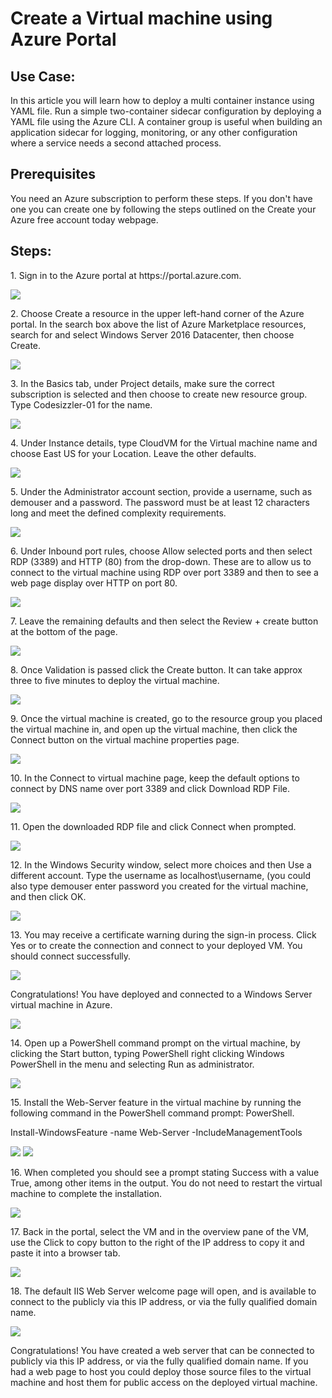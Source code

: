 <h1>Create a Virtual machine using Azure Portal </h1>

<h2>Use Case: </h2>
<p>In this article you will learn how to deploy a multi container instance using YAML file. Run a simple two-container sidecar configuration by deploying a YAML file using the Azure CLI. A container group is useful when building an application sidecar for logging, monitoring, or any other configuration where a service needs a second attached process.</p>

<h2>Prerequisites</h2>
<p>You need an Azure subscription to perform these steps. If you don't have one you can create one by following the steps outlined on the Create your Azure free account today webpage.</p>

<h2>Steps:</h2>
<p>1. Sign in to the Azure portal at https://portal.azure.com. </p>
<img src="https://codesizzlergit.blob.core.windows.net/az203-001/1.png"/>
<p>2. Choose Create a resource in the upper left-hand corner of the Azure portal. In the search box above the list of Azure Marketplace resources, search for and select Windows Server 2016 Datacenter, then choose Create. </p>
<img src="https://codesizzlergit.blob.core.windows.net/az203-001/2.png"/>
<p>3. In the Basics tab, under Project details, make sure the correct subscription is selected and then choose to create new resource group. Type Codesizzler-01 for the name.</p>
<img src="https://codesizzlergit.blob.core.windows.net/az203-001/3.png"/>
<p>4. Under Instance details, type CloudVM for the Virtual machine name and choose East US for your Location. Leave the other defaults.</p>
<img src="https://codesizzlergit.blob.core.windows.net/az203-001/4.png"/>
<p>5. Under the Administrator account section, provide a username, such as demouser and a password. The password must be at least 12 characters long and meet the defined complexity requirements.</p>
<img src="https://codesizzlergit.blob.core.windows.net/az203-001/5.png"/>
<p>6. Under Inbound port rules, choose Allow selected ports and then select RDP (3389) and HTTP (80) from the drop-down. These are to allow us to connect to the virtual machine using RDP over port 3389 and then to see a web page display over HTTP on port 80.</p>
<img src="https://codesizzlergit.blob.core.windows.net/az203-001/6.png"/>
<p>7. Leave the remaining defaults and then select the Review + create button at the bottom of the page.</p>
<img src="https://codesizzlergit.blob.core.windows.net/az203-001/7.png"/>
<p>8. Once Validation is passed click the Create button. It can take approx three to five minutes to deploy the virtual machine. </p>
<img src="https://codesizzlergit.blob.core.windows.net/az203-001/8.png"/>
<p>9. Once the virtual machine is created, go to the resource group you placed the virtual machine in, and open up the virtual machine, then click the Connect button on the virtual machine properties page.</p>
<img src="https://codesizzlergit.blob.core.windows.net/az203-001/9.png"/>
<p>10. In the Connect to virtual machine page, keep the default options to connect by DNS name over port 3389 and click Download RDP File. </p>
<img src="https://codesizzlergit.blob.core.windows.net/az203-001/10.png"/>
<p>11. Open the downloaded RDP file and click Connect when prompted.</p>
<img src="https://codesizzlergit.blob.core.windows.net/az203-001/11.png"/>
<p>12. In the Windows Security window, select more choices and then Use a different account. Type the username as localhost\username, (you could also type demouser enter password you created for the virtual machine, and then click OK.</p>
<img src="https://codesizzlergit.blob.core.windows.net/az203-001/12.png"/>
<p>13. You may receive a certificate warning during the sign-in process. Click Yes or to create the connection and connect to your deployed VM. You should connect successfully.</p>
<img src="https://codesizzlergit.blob.core.windows.net/az203-001/13.png"/>
 <p>Congratulations! You have deployed and connected to a Windows Server virtual machine in Azure.</p>
<img src="https://codesizzlergit.blob.core.windows.net/az203-001/14.png"/>
<p>14. Open up a PowerShell command prompt on the virtual machine, by clicking the Start button, typing PowerShell right clicking Windows PowerShell in the menu and selecting Run as administrator.</p>
<img src="https://codesizzlergit.blob.core.windows.net/az203-001/15.png"/>
<p>15. Install the Web-Server feature in the virtual machine by running the following command in the PowerShell command prompt: PowerShell.</p>
 <p>Install-WindowsFeature -name Web-Server -IncludeManagementTools</p>
<img src="https://codesizzlergit.blob.core.windows.net/az203-001/16.png"/>
<img src="https://codesizzlergit.blob.core.windows.net/az203-001/16.1.png"/>
<p>16. When completed you should see a prompt stating Success with a value True, among other items in the output. You do not need to restart the virtual machine to complete the installation.</p>
<img src="https://codesizzlergit.blob.core.windows.net/az203-001/17.png"/>
<p>17. Back in the portal, select the VM and in the overview pane of the VM, use the Click to copy button to the right of the IP address to copy it and paste it into a browser tab.</p>
<img src="https://codesizzlergit.blob.core.windows.net/az203-001/18.png"/>
<p>18. The default IIS Web Server welcome page will open, and is available to connect to the publicly via this IP address, or via the fully qualified domain name.</p>
<img src="https://codesizzlergit.blob.core.windows.net/az203-001/19.png"/>
<p>Congratulations! You have created a web server that can be connected to publicly via this IP address, or via the fully qualified domain name. If you had a web page to host you could deploy those source files to the virtual machine and host them for public access on the deployed virtual machine.</p>













